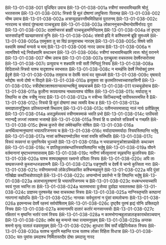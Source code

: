 BR-13-01-038-001	युधिष्ठिर उवाच
BR-13-01-038-001a	स्त्रीणां स्वभावमिच्छामि श्रोतुं भरतसत्तम
BR-13-01-038-001c	स्त्रियो हि मूलं दोषाणां लघुचित्ताः पितामह
BR-13-01-038-002	भीष्म उवाच
BR-13-01-038-002a	अत्राप्युदाहरन्तीममितिहासं पुरातनम्
BR-13-01-038-002c	नारदस्य च संवादं पुंश्चल्या पञ्चचूडया
BR-13-01-038-003a	लोकाननुचरन्धीमान्देवर्षिर्नारदः पुरा
BR-13-01-038-003c	ददर्शाप्सरसं ब्राह्मीं पञ्चचूडामनिन्दिताम्
BR-13-01-038-004a	तां दृष्ट्वा चारुसर्वाङ्गीं पप्रच्छाप्सरसं मुनिः
BR-13-01-038-004c	संशयो हृदि मे कश्चित्तन्मे ब्रूहि सुमध्यमे
BR-13-01-038-005a	एवमुक्ता तु सा विप्रं प्रत्युवाचाथ नारदम्
BR-13-01-038-005c	विषये सति वक्ष्यामि समर्थां मन्यसे च माम्
BR-13-01-038-006	नारद उवाच
BR-13-01-038-006a	न त्वामविषये भद्रे नियोक्ष्यामि कथञ्चन
BR-13-01-038-006c	स्त्रीणां स्वभावमिच्छामि त्वत्तः श्रोतुं वरानने
BR-13-01-038-007	भीष्म उवाच
BR-13-01-038-007a	एतच्छ्रुत्वा वचस्तस्य देवर्षेरप्सरोत्तमा
BR-13-01-038-007c	प्रत्युवाच न शक्ष्यामि स्त्री सती निन्दितुं स्त्रियः
BR-13-01-038-008a	विदितास्ते स्त्रियो याश्च यादृशाश्च स्वभावतः
BR-13-01-038-008c	न मामर्हसि देवर्षे नियोक्तुं प्रश्न ईदृशे
BR-13-01-038-009a	तामुवाच स देवर्षिः सत्यं वद सुमध्यमे
BR-13-01-038-009c	मृषावादे भवेद्दोषः सत्ये दोषो न विद्यते
BR-13-01-038-010a	इत्युक्ता सा कृतमतिरभवच्चारुहासिनी
BR-13-01-038-010c	स्त्रीदोषाञ्शाश्वतान्सत्यान्भाषितुं सम्प्रचक्रमे
BR-13-01-038-011	पञ्चचूडोवाच
BR-13-01-038-011a	कुलीना रूपवत्यश्च नाथवत्यश्च योषितः
BR-13-01-038-011c	मर्यादासु न तिष्ठन्ति स दोषः स्त्रीषु नारद
BR-13-01-038-012a	न स्त्रीभ्यः किञ्चिदन्यद्वै पापीयस्तरमस्ति वै
BR-13-01-038-012c	स्त्रियो हि मूलं दोषाणां तथा त्वमपि वेत्थ ह
BR-13-01-038-013a	समाज्ञातानृद्धिमतः प्रतिरूपान्वशे स्थितान्
BR-13-01-038-013c	पतीनन्तरमासाद्य नालं नार्यः प्रतीक्षितुम्
BR-13-01-038-014a	असद्धर्मस्त्वयं स्त्रीणामस्माकं भवति प्रभो
BR-13-01-038-014c	पापीयसो नरान्यद्वै लज्जां त्यक्त्वा भजामहे
BR-13-01-038-015a	स्त्रियं हि यः प्रार्थयते सन्निकर्षं च गच्छति
BR-13-01-038-015c	ईषच्च कुरुते सेवां तमेवेच्छन्ति योषितः
BR-13-01-038-016a	अनर्थित्वान्मनुष्याणां भयात्परिजनस्य च
BR-13-01-038-016c	मर्यादायाममर्यादाः स्त्रियस्तिष्ठन्ति भर्तृषु
BR-13-01-038-017a	नासां कश्चिदगम्योऽस्ति नासां वयसि संस्थितिः
BR-13-01-038-017c	विरूपं रूपवन्तं वा पुमानित्येव भुञ्जते
BR-13-01-038-018a	न भयान्नाप्यनुक्रोशान्नार्थहेतोः कथञ्चन
BR-13-01-038-018c	न ज्ञातिकुलसंबन्धात्स्त्रियस्तिष्ठन्ति भर्तृषु
BR-13-01-038-019a	यौवने वर्तमानानां मृष्टाभरणवाससाम्
BR-13-01-038-019c	नारीणां स्वैरवृत्तानां स्पृहयन्ति कुलस्त्रियः
BR-13-01-038-020a	याश्च शश्वद्बहुमता रक्ष्यन्ते दयिताः स्त्रियः
BR-13-01-038-020c	अपि ताः सम्प्रसज्जन्ते कुब्जान्धजडवामनैः
BR-13-01-038-021a	पङ्गुष्वपि च देवर्षे ये चान्ये कुत्सिता नराः
BR-13-01-038-021c	स्त्रीणामगम्यो लोकेऽस्मिन्नास्ति कश्चिन्महामुने
BR-13-01-038-022a	यदि पुंसां गतिर्ब्रह्म कथञ्चिन्नोपपद्यते
BR-13-01-038-022c	अप्यन्योन्यं प्रवर्तन्ते न हि तिष्ठन्ति भर्तृषु
BR-13-01-038-023a	अलाभात्पुरुषाणां हि भयात्परिजनस्य च
BR-13-01-038-023c	वधबन्धभयाच्चापि स्वयं गुप्ता भवन्ति ताः
BR-13-01-038-024a	चलस्वभावा दुःसेव्या दुर्ग्राह्या भावतस्तथा
BR-13-01-038-024c	प्राज्ञस्य पुरुषस्येह यथा वाचस्तथा स्त्रियः
BR-13-01-038-025a	नाग्निस्तृप्यति काष्ठानां नापगानां महोदधिः
BR-13-01-038-025c	नान्तकः सर्वभूतानां न पुंसां वामलोचनाः
BR-13-01-038-026a	इदमन्यच्च देवर्षे रहस्यं सर्वयोषिताम्
BR-13-01-038-026c	दृष्ट्वैव पुरुषं हृद्यं योनिः प्रक्लिद्यते स्त्रियः
BR-13-01-038-027a	कामानामपि दातारं कर्तारं मानसान्त्वयोः
BR-13-01-038-027c	रक्षितारं न मृष्यन्ति भर्तारं परमं स्त्रियः
BR-13-01-038-028a	न कामभोगान्बहुलान्नालङ्कारार्थसञ्चयान्
BR-13-01-038-028c	तथैव बहु मन्यन्ते यथा रत्यामनुग्रहम्
BR-13-01-038-029a	अन्तकः शमनो मृत्युः पातालं वडवामुखम्
BR-13-01-038-029c	क्षुरधारा विषं सर्पो वह्निरित्येकतः स्त्रियः
BR-13-01-038-030a	यतश्च भूतानि महान्ति पञ्च यतश्च लोका विहिता विधात्रा
BR-13-01-038-030c	यतः पुमांसः प्रमदाश्च निर्मितास्तदैव दोषाः प्रमदासु नारद
